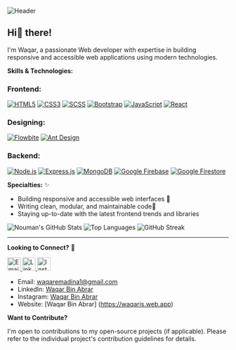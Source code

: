 ![Header](https://github.com/user-attachments/assets/2f5f73f5-18bb-4825-8810-da66b0a6d3f2)


## Hi👋 there! 

I'm Waqar, a passionate Web developer with expertise in building responsive and accessible web applications using modern technologies.

**Skills & Technologies:**

### Frontend:
[![HTML5](https://img.shields.io/badge/HTML5-E34F26?style=for-the-badge&amp;logo=html5&amp;logoColor=white)](https://developer.mozilla.org/en-US/docs/Web/Guide/HTML/HTML5)
[![CSS3](https://img.shields.io/badge/CSS3-1572B6?style=for-the-badge&amp;logo=css3&amp;logoColor=white)](https://developer.mozilla.org/en-US/docs/Web/CSS)
[![SCSS](https://img.shields.io/badge/SCSS-CC6699?style=for-the-badge&amp;logo=sass&amp;logoColor=white)](https://sass-lang.com/)
[![Bootstrap](https://img.shields.io/badge/Bootstrap-563D7C?style=for-the-badge&amp;logo=bootstrap&amp;logoColor=white)](https://getbootstrap.com/)
[![JavaScript](https://img.shields.io/badge/JavaScript-F7DF1E?style=for-the-badge&amp;logo=javascript&amp;logoColor=black)](https://developer.mozilla.org/en-US/docs/Web/JavaScript)
[![React](https://img.shields.io/badge/React-61DAFB?style=for-the-badge&amp;logo=react&amp;logoColor=black)](https://reactjs.org/)

### Designing:
[![Flowbite](https://img.shields.io/badge/Flowbite-3498DB?style=for-the-badge&amp;logo=flowbite&amp;logoColor=white)](https://flowbite.com/)
[![Ant Design](https://img.shields.io/badge/Ant_Design-0170FE?style=for-the-badge&amp;logo=ant-design&amp;logoColor=white)](https://ant.design/)

### Backend:
[![Node.js](https://img.shields.io/badge/Node.js-339933?style=for-the-badge&amp;logo=node.js&amp;logoColor=white)](https://nodejs.org/en/)
[![Express.js](https://img.shields.io/badge/Express.js-000000?style=for-the-badge&amp;logo=express&amp;logoColor=white)](https://expressjs.com/)
[![MongoDB](https://img.shields.io/badge/MongoDB-47A248?style=for-the-badge&amp;logo=mongodb&amp;logoColor=white)](https://www.mongodb.com/)
[![Google Firebase](https://img.shields.io/badge/Google_Firebase-FFCA28?style=for-the-badge&amp;logo=firebase&amp;logoColor=white)](https://firebase.google.com/)
[![Google Firestore](https://img.shields.io/badge/Google_Firestore-FFCA28?style=for-the-badge&amp;logo=firestore&amp;logoColor=white)](https://firebase.google.com/docs/firestore)

**Specialties:** &#10024;

* Building responsive and accessible web interfaces &#128640;
* Writing clean, modular, and maintainable code&#128221;  
* Staying up-to-date with the latest frontend trends and libraries

![Nouman's GitHub Stats](https://github-readme-stats.vercel.app/api?username=waqaremadina1&show_icons=true&hide_title=true&count_private=true&include_all_commits=true&hide=prs&theme=radical&icon_color=ffb86c&text_color=ff79c6&bg_color=282a36)
![Top Languages](https://github-readme-stats.vercel.app/api/top-langs/?username=waqaremadina1&layout=compact&theme=radical&text_color=ff79c6&bg_color=282a36)
![GitHub Streak](https://github-readme-streak-stats.herokuapp.com/?user=waqaremadina1&theme=radical&ring=ffb86c&fire=ff79c6&currStreakLabel=ff79c6&background=282a36)

---
**Looking to Connect?** 📧

<p>
  <a href="mailto:waqaremadina15@gmail.com">
    <img src="https://img.icons8.com/fluent/48/000000/email.png" alt="Email" width="30" />
  </a>
  <a href="https://www.linkedin.com/in/waqaremadina1">
    <img src="https://img.icons8.com/fluent/48/000000/linkedin.png" alt="LinkedIn" width="30" />
  </a>
  <a href="https://www.instagram.com/your-instagram-profile">
    <img src="https://img.icons8.com/fluent/48/000000/instagram-new.png" alt="Instagram" width="30" />
  </a>
</p>

* Email: waqaremadina1@gmail.com
* LinkedIn: [Waqar Bin Abrar](https://www.linkedin.com/in/waqaremadina1)
* Instagram: [Waqar Bin Abrar](https://www.instagram.com/waqaremadina1)
* Website: [Waqar Bin Abrar] (https://waqarjs.web.app)

**Want to Contribute?**

I'm open to contributions to my open-source projects (if applicable). Please refer to the individual project's contribution guidelines for details.
